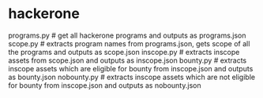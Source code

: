 # hackerone

programs.py # get all hackerone programs and outputs as programs.json
scope.py # extracts program names from programs.json, gets scope of all the programs and outputs as scope.json
inscope.py # extracts inscope assets from scope.json and outputs as inscope.json
bounty.py # extracts inscope assets which are eligible for bounty from inscope.json and outputs as bounty.json
nobounty.py # extracts inscope assets which are not eligible for bounty from inscope.json and outputs as nobounty.json

